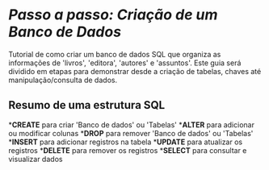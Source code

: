 # *Passo a passo: Criação de um Banco de Dados*
Tutorial de como criar um banco de dados SQL que organiza as informações de 'livros', 'editora', 'autores' e 'assuntos'.
Este guia será dividido em etapas para demonstrar desde a criação de tabelas, chaves até manipulação/consulta de dados.

## Resumo de uma estrutura SQL
*__CREATE__ para criar 'Banco de dados' ou 'Tabelas'
*__ALTER__ para adicionar ou modificar colunas
*__DROP__ para remover 'Banco de dados' ou 'Tabelas'
*__INSERT__ para adicionar registros na tabela
*__UPDATE__ para atualizar os registros
*__DELETE__ para remover os registros
*__SELECT__ para consultar e visualizar dados